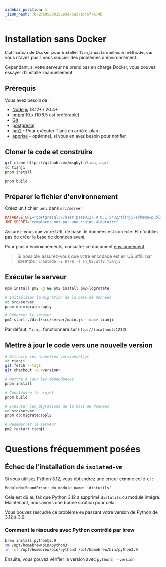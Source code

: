 ```yaml
---
sidebar_position: 1
_i18n_hash: 7b72ca055d015393e7ca37eb45f7a74b
---
```

# Installation sans Docker

L'utilisation de Docker pour installer `Tianji` est la meilleure méthode, car vous n'avez pas à vous soucier des problèmes d'environnement.

Cependant, si votre serveur ne prend pas en charge Docker, vous pouvez essayer d'installer manuellement.

## Prérequis

Vous avez besoin de :

- [Node.js](https://nodejs.org/en/download/) 18.12+ / 20.4+
- [pnpm](https://pnpm.io/) 10.x (10.6.5 est préférable)
- [Git](https://git-scm.com/downloads)
- [postgresql](https://www.postgresql.org/)
- [pm2](https://pm2.keymetrics.io/) - Pour exécuter Tianji en arrière-plan
- [apprise](https://github.com/caronc/apprise) - optionnel, si vous en avez besoin pour notifier

## Cloner le code et construire

```bash
git clone https://github.com/msgbyte/tianji.git
cd tianji
pnpm install

pnpm build
```

## Préparer le fichier d'environnement

Créez un fichier `.env` dans `src/server`

```ini
DATABASE_URL="postgresql://user:pass@127.0.0.1:5432/tianji?schema=public"
JWT_SECRET="remplacez-moi-par-une-chaîne-aléatoire"
```

Assurez-vous que votre URL de base de données est correcte. Et n'oubliez pas de créer la base de données avant.

Pour plus d'environnements, consultez ce document [environnement](../environment.md)

> Si possible, assurez-vous que votre encodage est en_US.utf8, par exemple : `createdb -E UTF8 -l en_US.utf8 tianji`

## Exécuter le serveur

```bash
npm install pm2 -g && pm2 install pm2-logrotate

# Initialiser la migration de la base de données
cd src/server
pnpm db:migrate:apply

# Démarrer le serveur
pm2 start ./dist/src/server/main.js --name tianji
```

Par défaut, `Tianji` fonctionnera sur `http://localhost:12345`

## Mettre à jour le code vers une nouvelle version

```bash
# Extraire les nouvelles versions/tags
cd tianji
git fetch --tags
git checkout -q <version>

# Mettre à jour les dépendances
pnpm install

# Construire le projet
pnpm build

# Exécuter les migrations de la base de données
cd src/server
pnpm db:migrate:apply

# Redémarrer le serveur
pm2 restart tianji
```

# Questions fréquemment posées

## Échec de l'installation de `isolated-vm`

Si vous utilisez Python 3.12, vous obtiendrez une erreur comme celle-ci :

```
ModuleNotFoundError: No module named 'distutils'
```

Cela est dû au fait que Python 3.12 a supprimé `distutils` du module intégré. Maintenant, nous avons une bonne solution pour cela.

Vous pouvez résoudre ce problème en passant votre version de Python de 3.12 à 3.9.

### Comment le résoudre avec Python contrôlé par brew

```bash
brew install python@3.9
rm /opt/homebrew/bin/python3
ln -sf /opt/homebrew/bin/python3 /opt/homebrew/bin/python3.9
```

Ensuite, vous pouvez vérifier la version avec `python3 --version`

